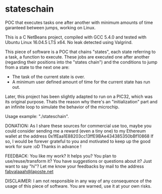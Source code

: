 # stateschain
POC that executes tasks one after another with minimum amounts of time
garanteed between jumps, working on Linux.

This is a C NetBeans project, compiled with GCC 5.4.0 and tested with Ubuntu
Linux 16.04.5 LTS x64. No leak detected using Valgrind.

This piece of software is a POC that chains "states", each state referring to a
task, a function to execute. These jobs are executed one after another
(regarding their positions into the "states chain") and the conditions to jump
from a state to the next one are:
- The task of the current state is over.
- A minimum user defined amount of time for the current state has run out.

Later, this project has been slightly adapted to run on a PIC32, which was its
original purpose. Thats the reason why there's an "initialization" part and an
infinite loop to simulate the behavior of the microchip.

Usage example: "./stateschain".

DONATION:
As I share these sources for commercial use too, maybe you could consider
sending me a reward (even a tiny one) to my Ethereum wallet at the address
0x1fEaa1E88203cc13ffE9BAe434385350bBf10868
If so, I would be forever grateful to you and motivated to keep up the good work
for sure :oD Thanks in advance !

FEEDBACK:
You like my work? It helps you? You plan to use/reuse/transform it? You have
suggestions or questions about it? Just want to say "hi"? Let me know your
feedbacks by mail to the address fabvalaaah@laposte.net

DISCLAIMER:
I am not responsible in any way of any consequence of the usage of this piece of
software. You are warned, use it at your own risks.
